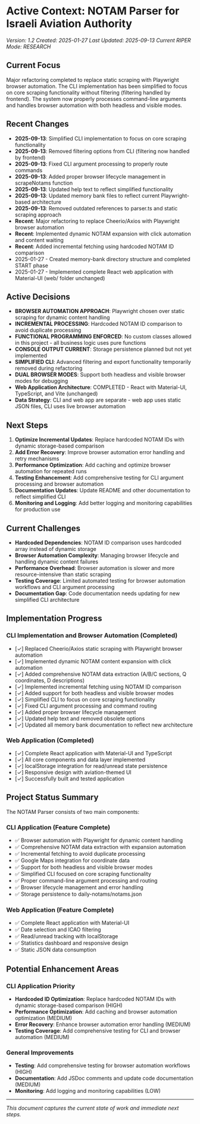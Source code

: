 # Active Context: NOTAM Parser for Israeli Aviation Authority

_Version: 1.2_
_Created: 2025-01-27_
_Last Updated: 2025-09-13_
_Current RIPER Mode: RESEARCH_

## Current Focus

Major refactoring completed to replace static scraping with Playwright browser automation. The CLI implementation has been simplified to focus on core scraping functionality without filtering (filtering handled by frontend). The system now properly processes command-line arguments and handles browser automation with both headless and visible modes.

## Recent Changes

- **2025-09-13**: Simplified CLI implementation to focus on core scraping functionality
- **2025-09-13**: Removed filtering options from CLI (filtering now handled by frontend)
- **2025-09-13**: Fixed CLI argument processing to properly route commands
- **2025-09-13**: Added proper browser lifecycle management in scrapeNotams function
- **2025-09-13**: Updated help text to reflect simplified functionality
- **2025-09-13**: Updated memory bank files to reflect current Playwright-based architecture
- **2025-09-13**: Removed outdated references to parser.ts and static scraping approach
- **Recent**: Major refactoring to replace Cheerio/Axios with Playwright browser automation
- **Recent**: Implemented dynamic NOTAM expansion with click automation and content waiting
- **Recent**: Added incremental fetching using hardcoded NOTAM ID comparison
- 2025-01-27 - Created memory-bank directory structure and completed START phase
- 2025-01-27 - Implemented complete React web application with Material-UI (web/ folder unchanged)

## Active Decisions

- **BROWSER AUTOMATION APPROACH**: Playwright chosen over static scraping for dynamic content handling
- **INCREMENTAL PROCESSING**: Hardcoded NOTAM ID comparison to avoid duplicate processing
- **FUNCTIONAL PROGRAMMING ENFORCED**: No custom classes allowed in this project - all business logic uses pure functions
- **CONSOLE OUTPUT CURRENT**: Storage persistence planned but not yet implemented
- **SIMPLIFIED CLI**: Advanced filtering and export functionality temporarily removed during refactoring
- **DUAL BROWSER MODES**: Support both headless and visible browser modes for debugging
- **Web Application Architecture**: COMPLETED - React with Material-UI, TypeScript, and Vite (unchanged)
- **Data Strategy**: CLI and web app are separate - web app uses static JSON files, CLI uses live browser automation

## Next Steps

1. **Optimize Incremental Updates**: Replace hardcoded NOTAM IDs with dynamic storage-based comparison
2. **Add Error Recovery**: Improve browser automation error handling and retry mechanisms
3. **Performance Optimization**: Add caching and optimize browser automation for repeated runs
4. **Testing Enhancement**: Add comprehensive testing for CLI argument processing and browser automation
5. **Documentation Updates**: Update README and other documentation to reflect simplified CLI
6. **Monitoring and Logging**: Add better logging and monitoring capabilities for production use

## Current Challenges

- **Hardcoded Dependencies**: NOTAM ID comparison uses hardcoded array instead of dynamic storage
- **Browser Automation Complexity**: Managing browser lifecycle and handling dynamic content failures
- **Performance Overhead**: Browser automation is slower and more resource-intensive than static scraping
- **Testing Coverage**: Limited automated testing for browser automation workflows and CLI argument processing
- **Documentation Gap**: Code documentation needs updating for new simplified CLI architecture

## Implementation Progress

### CLI Implementation and Browser Automation (Completed)

- [✓] Replaced Cheerio/Axios static scraping with Playwright browser automation
- [✓] Implemented dynamic NOTAM content expansion with click automation
- [✓] Added comprehensive NOTAM data extraction (A/B/C sections, Q coordinates, D descriptions)
- [✓] Implemented incremental fetching using NOTAM ID comparison
- [✓] Added support for both headless and visible browser modes
- [✓] Simplified CLI to focus on core scraping functionality
- [✓] Fixed CLI argument processing and command routing
- [✓] Added proper browser lifecycle management
- [✓] Updated help text and removed obsolete options
- [✓] Updated all memory bank documentation to reflect new architecture

### Web Application (Completed)

- [✓] Complete React application with Material-UI and TypeScript
- [✓] All core components and data layer implemented
- [✓] localStorage integration for read/unread state persistence
- [✓] Responsive design with aviation-themed UI
- [✓] Successfully built and tested application

## Project Status Summary

The NOTAM Parser consists of two main components:

### CLI Application (Feature Complete)

- ✅ Browser automation with Playwright for dynamic content handling
- ✅ Comprehensive NOTAM data extraction with expansion automation
- ✅ Incremental fetching to avoid duplicate processing
- ✅ Google Maps integration for coordinate data
- ✅ Support for both headless and visible browser modes
- ✅ Simplified CLI focused on core scraping functionality
- ✅ Proper command-line argument processing and routing
- ✅ Browser lifecycle management and error handling
- ✅ Storage persistence to daily-notams/notams.json

### Web Application (Feature Complete)

- ✅ Complete React application with Material-UI
- ✅ Date selection and ICAO filtering
- ✅ Read/unread tracking with localStorage
- ✅ Statistics dashboard and responsive design
- ✅ Static JSON data consumption

## Potential Enhancement Areas

### CLI Application Priority

- **Hardcoded ID Optimization**: Replace hardcoded NOTAM IDs with dynamic storage-based comparison (HIGH)
- **Performance Optimization**: Add caching and browser automation optimization (MEDIUM)
- **Error Recovery**: Enhance browser automation error handling (MEDIUM)
- **Testing Coverage**: Add comprehensive testing for CLI and browser automation (MEDIUM)

### General Improvements

- **Testing**: Add comprehensive testing for browser automation workflows (HIGH)
- **Documentation**: Add JSDoc comments and update code documentation (MEDIUM)
- **Monitoring**: Add logging and monitoring capabilities (LOW)

---

_This document captures the current state of work and immediate next steps._
